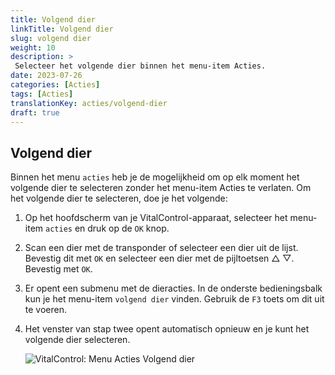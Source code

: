 ```yaml
---
title: Volgend dier
linkTitle: Volgend dier
slug: volgend dier
weight: 10
description: >
 Selecteer het volgende dier binnen het menu-item Acties.
date: 2023-07-26
categories: [Acties]
tags: [Acties]
translationKey: acties/volgend-dier
draft: true
---
```

## Volgend dier

Binnen het menu `acties` heb je de mogelijkheid om op elk moment het volgende dier te selecteren zonder het menu-item Acties te verlaten. Om het volgende dier te selecteren, doe je het volgende:

1. Op het hoofdscherm van je VitalControl-apparaat, selecteer het menu-item `acties` en druk op de `OK` knop.

2. Scan een dier met de transponder of selecteer een dier uit de lijst. Bevestig dit met `OK` en selecteer een dier met de pijltoetsen △ ▽. Bevestig met `OK`.

3. Er opent een submenu met de dieracties. In de onderste bedieningsbalk kun je het menu-item `volgend dier` vinden. Gebruik de `F3` toets om dit uit te voeren.

4. Het venster van stap twee opent automatisch opnieuw en je kunt het volgende dier selecteren.

    ![VitalControl: Menu Acties Volgend dier](../images/nextanimal.png "Kies volgend dier")
    
